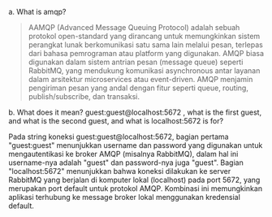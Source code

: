 a. What is amqp?

> AAMQP (Advanced Message Queuing Protocol) adalah sebuah protokol open-standard yang dirancang untuk memungkinkan sistem perangkat lunak berkomunikasi satu sama lain melalui pesan, terlepas dari bahasa pemrograman atau platform yang digunakan. AMQP biasa digunakan dalam sistem antrian pesan (message queue) seperti RabbitMQ, yang mendukung komunikasi asynchronous antar layanan dalam arsitektur microservices atau event-driven. AMQP menjamin pengiriman pesan yang andal dengan fitur seperti queue, routing, publish/subscribe, dan transaksi.

b. What does it mean? guest:guest@localhost:5672 , what is the first guest, and what
is the second guest, and what is localhost:5672 is for?

Pada string koneksi guest:guest@localhost:5672, bagian pertama "guest:guest" menunjukkan username dan password yang digunakan untuk mengautentikasi ke broker AMQP (misalnya RabbitMQ), dalam hal ini username-nya adalah "guest" dan password-nya juga "guest". Bagian "localhost:5672" menunjukkan bahwa koneksi dilakukan ke server RabbitMQ yang berjalan di komputer lokal (localhost) pada port 5672, yang merupakan port default untuk protokol AMQP. Kombinasi ini memungkinkan aplikasi terhubung ke message broker lokal menggunakan kredensial default.